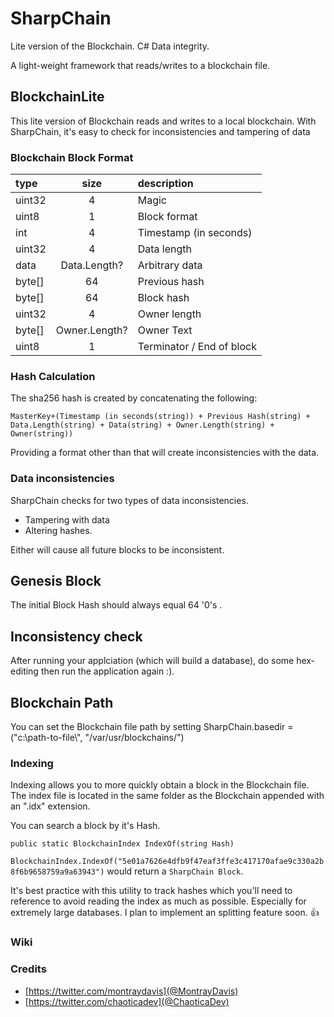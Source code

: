 # SharpChain
Lite version of the Blockchain. C# Data integrity.

A light-weight framework that reads/writes to a blockchain file.

## BlockchainLite
This lite version of Blockchain reads and writes to a local blockchain. With SharpChain, it's easy to check for inconsistencies and tampering of data

### Blockchain Block Format

type     | size | description
:---------|:---:|:-------------
uint32 | 4 | Magic
uint8 | 1 | Block format
int | 4 | Timestamp (in seconds)
uint32 | 4 | Data length
data | Data.Length? | Arbitrary data
byte[] | 64 | Previous hash
byte[] | 64 | Block hash
uint32 | 4 | Owner length
byte[] | Owner.Length?| Owner Text
uint8 | 1 | Terminator / End of block

### Hash Calculation

The sha256 hash is created by concatenating the following:

`MasterKey+(Timestamp (in seconds(string)) + Previous Hash(string) + Data.Length(string) + Data(string) + Owner.Length(string) + Owner(string))`

Providing a format other than that will create inconsistencies with the data.

### Data inconsistencies

SharpChain checks for two types of data inconsistencies.

* Tampering with data
* Altering hashes.

Either will cause all future blocks to be inconsistent.

## Genesis Block

The initial Block Hash should always equal 64 '0's .

## Inconsistency check

After running your applciation (which will build a database), do some hex-editing then run the application again :).

## Blockchain Path

You can set the Blockchain file path by setting SharpChain.basedir = ("c:\\path-to-file\\", "/var/usr/blockchains/")

### Indexing 

Indexing allows you to more quickly obtain a block in the Blockchain file. The index file is located in the same folder as the Blockchain appended with an ".idx" extension.

You can search a block by it's Hash.

`public static BlockchainIndex IndexOf(string Hash)`

`BlockchainIndex.IndexOf("5e01a7626e4dfb9f47eaf3ffe3c417170afae9c330a2b8f6b9658759a9a63943")` would return a `SharpChain Block`.

It's best practice with this utility to track hashes which you'll need to reference to avoid reading the index as much as possible. Especially for extremely large databases. 
I plan to implement an splitting feature soon. 👍 

### Wiki

### Credits
* [https://twitter.com/montraydavis](@MontrayDavis)
* [https://twitter.com/chaoticadev](@ChaoticaDev)
